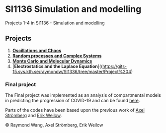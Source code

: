 # SI1136 Simulation and modelling
Projects 1-4 in SI1136 - Simulation and modelling

## Projects
1. [**Oscillations and Chaos**](https://gits-15.sys.kth.se/raymondw/SI1336/tree/master/Project%201)
2. [**Random processes and Complex Systems**](https://gits-15.sys.kth.se/raymondw/SI1336/tree/master/Project%202)
3. [**Monte Carlo and Molecular Dynamics**](https://gits-15.sys.kth.se/raymondw/SI1336/tree/master/Project%203)
4. [**Electrostatics and the Laplace Equation**]((https://gits-15.sys.kth.se/raymondw/SI1336/tree/master/Project%204)

### Final project
The Final project was implemented as an analysis of compartmental models <br/>
in predicting the progression of COVID-19 
and can be found [here](https://github.com/raymondw99/Compartmental-Models).

Parts of the codes have been based upon the previous work of [Axel Strömberg](https://github.com/axelstr/Simulation_and_modeling)
and [Erik Weilow](https://github.com/eweilow/simulation-and-modeling). 

© Raymond Wang, Axel Strömberg, Erik Weilow
